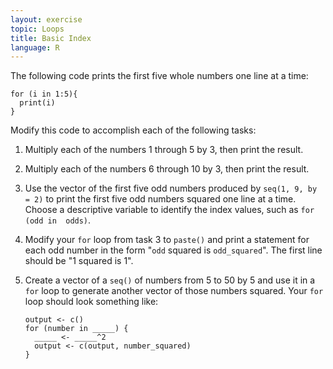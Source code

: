 ```yaml
---
layout: exercise
topic: Loops
title: Basic Index
language: R
---
```


The following code prints the first five whole numbers one line at a time:

```
for (i in 1:5){
  print(i)
}
```

Modify this code to accomplish each of the following tasks: 

1. Multiply each of the numbers 1 through 5 by 3, then print the result. 
2. Multiply each of the numbers 6 through 10 by 3, then print the result. 
3. Use the vector of the first five odd numbers produced by `seq(1, 9, by = 2)`
   to print the first five odd numbers squared one line at a time. Choose a
   descriptive variable to identify the index values, such as `for (odd in 
   odds)`.
4. Modify your `for` loop from task 3 to `paste()` and print a statement for 
   each odd number in the form "`odd` squared is `odd_squared`". The first line
   should be "1 squared is 1". 
5. Create a vector of a `seq()` of numbers from 5 to 50 by 5 and use it in a
   `for` loop to generate another vector of those numbers squared. Your `for`
   loop should look something like:

   ```
   output <- c()
   for (number in _____) {
     _____ <- _____^2
     output <- c(output, number_squared)
   }
   ```
